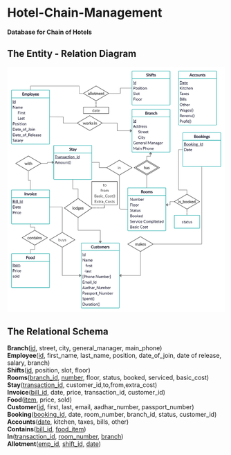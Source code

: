 # Hotel-Chain-Management

**Database for Chain of Hotels**

## The Entity - Relation Diagram

![er diagram](ER-Revised.jpg)

## The Relational Schema

**Branch**(<u>id</u>, street, city, general_manager, main_phone)  
**Employee**(<u>id</u>, first_name, last_name, position, date_of_join, date of release, salary, branch)  
**Shifts**(<u>id</u>, position, slot, floor)  
**Rooms**(<u>branch_id</u>, <u>number</u>, floor, status, booked, serviced, basic_cost)  
**Stay**(<u>transaction_id</u>, customer_id,to,from,extra_cost)    
**Invoice**(<u>bill_id</u>, date, price, transaction_id, customer_id)  
**Food**(<u>item</u>, price, sold)  
**Customer**(<u>id</u>, first, last, email, aadhar_number, passport_number)  
**Booking**(<u>booking_id</u>, date, room_number, branch_id, status, customer_id)  
**Accounts**(<u>date</u>, kitchen, taxes, bills, other)  
**Contains**(<u>bill_id</u>, <u>food_item</u>)  
**In**(<u>transaction_id</u>, <u>room_number</u>, <u>branch</u>)  
**Allotment**(<u>emp_id</u>, <u>shift_id</u>, <u>date</u>)  

